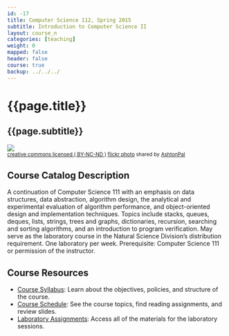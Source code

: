 ```yaml
---
id: -17
title: Computer Science 112, Spring 2015 
subtitle: Introduction to Computer Science II
layout: course_n
categories: [teaching]
weight: 0
mapped: false
header: false
course: true
backup: ../../../
---
```


# {{page.title}}

## {{page.subtitle}}
<a title="Connection" href="http://flickr.com/photos/ashtonpal/10032618354"><img class="img-responsive-tight" src="http://farm8.static.flickr.com/7304/10032618354_8b53a8daee_z.jpg" /></a><br /><small><a href="http://creativecommons.org/licenses/by-nc-nd/2.0/">creative commons licensed ( BY-NC-ND )</a> <a title="Connection" href="http://flickr.com/photos/ashtonpal/10032618354">flickr photo</a> shared by <a href="http://flickr.com/people/ashtonpal">AshtonPal</a></small>

## Course Catalog Description

A continuation of Computer Science 111 with an emphasis on data structures, data abstraction, algorithm design, the
analytical and experimental evaluation of algorithm performance, and object-oriented design and implementation
techniques. Topics include stacks, queues, deques, lists, strings, trees and graphs, dictionaries, recursion, searching
and sorting algorithms, and an introduction to program verification. May serve as the laboratory course in the Natural
Science Division’s distribution requirement. One laboratory per week.  Prerequisite: Computer Science 111 or permission
of the instructor.

## Course Resources

<ul class="fa-ul">

<li><i class="fa-li fa fa-arrow-right"></i><a href="{{site.baseurl}}teaching/cs112S2015/provide/syllabus/cs112S2015-syllabus.pdf"
class="major">Course Syllabus</a>: Learn about the objectives, policies, and structure of the course. 

<li><i class="fa-li fa fa-arrow-right"></i><a href="{{site.baseurl}}teaching/cs112S2015/schedule/"
class="major">Course Schedule</a>: See the course topics, find reading assignments, and review slides.

<li><i class="fa-li fa fa-arrow-right"></i><a href="{{site.baseurl}}teaching/cs112S2015/laboratories/"
class="major">Laboratory Assignments</a>: Access all of the materials for the laboratory sessions.

</ul>
